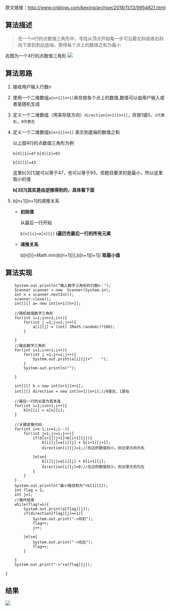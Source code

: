 原文链接：http://www.cnblogs.com/kexing/archive/2018/11/13/9954821.html
## 算法描述

> 在一个n行的点数值三角形中，寻找从顶点开始每一步可沿着左斜或者右斜向下直到到达底端，使得每个点上的数值之和为最小

右图为一个4行的点数值三角形
![](https://img2018.cnblogs.com/blog/1210268/201811/1210268-20181113205022451-1629028913.png)

## 算法思路

1. 接收用户输入行数n

1. 使用一个二维数组`a[n+1][n+1]`来存放各个点上的数值,数值可以由用户输入或者是随机生成

2. 定义一个二维数组（用来存放方向）`direction[n+1][n+1]`，存放1或0，`1代表右`，`0代表左`

3. 定义一个二维数组`b[n+1][n+1]` 表示到底端的数值之和
	
	以上图4行的点数值三角形为例
		
	`b[4][1]=47`	`b[4][2]=93`
	
	`b[3][1]=43` 
	
	这里b[3][1]是可以等于47，也可以等于93，但题目要求的是最小，所以这里取小的值
	
	**b[3][1]其实是由逆推得到的，具体看下面**

4. b[n+1][n+1]的递推关系

	- **初始值**
	
		从最后一行开始
		
		`b[n][i]=a[n][i]` **i遍历完最后一行的所有元素**
		
	- **递推关系**
		
		b[n][i]=Math.min(b[n+1][i],b[n+1][i+1]) **取最小值**	

## 算法实现
		System.out.println("输入数字三角形的行数n：");
		Scanner scanner = new  Scanner(System.in);
		int n = scanner.nextInt();
		scanner.close();
		int[][] a= new int[n+1][n+1];

		//随机赋值数字三角形
		for(int i=1;i<n+1;i++){
			for(int j =1;j<=i;j++){
				a[i][j] = (int) (Math.random()*100);
			}

		}
		//输出数字三角形
		for(int i=1;i<n+1;i++){
			for(int j =1;j<=i;j++){
				System.out.print(a[i][j]+"    ");
			}
			System.out.println("");

		}

		int[][] b = new int[n+1][n+1];
		int[][] direction = new int[n+1][n+1];//0是左，1是右

		//最后一行的长度为其本身
		for(int i=1;i<n+1;i++){
			b[n][i] = a[n][i];
		}

		//关键逆推代码
		for(int i=n-1;i>=1;i--){
			for(int j=1;j<=i;j++){
				if(b[i+1][j+1]<b[i+1][j]){
					b[i][j]=a[i][j] + b[i+1][j+1];
					direction[i][j]=1;//右边的数值较小，则记录方向为右

				}else{
					b[i][j]=a[i][j] + b[i+1][j];
					direction[i][j]=0;//左边的数值较小，则记录方向为左
				}
			}
		}
		System.out.println("最小路径和为"+b[1][1]);
		int flag = 1;
		int j=1;
		//循坏结束
		while(flag!=n){
			System.out.print(a[flag][j]);
			if(direction[flag][j]==1){
				System.out.print("->向右");
				flag++;
				j++;

			}else{
				System.out.print("->向左");
				flag++;
			}

		}
		System.out.print("->"+a[flag][j]);

	}
		

## 结果
![](https://img2018.cnblogs.com/blog/1210268/201811/1210268-20181113204211895-1431957835.png)